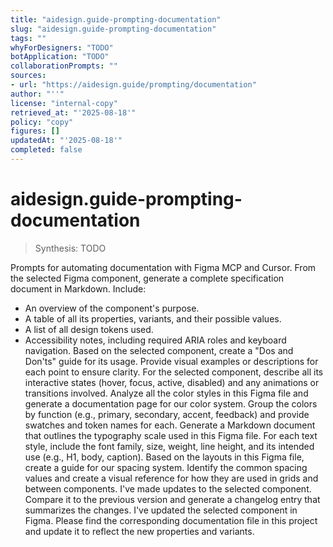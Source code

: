 ```yaml
---
title: "aidesign.guide-prompting-documentation"
slug: "aidesign.guide-prompting-documentation"
tags: ""
whyForDesigners: "TODO"
botApplication: "TODO"
collaborationPrompts: ""
sources:
- url: "https://aidesign.guide/prompting/documentation"
author: "''"
license: "internal-copy"
retrieved_at: "'2025-08-18'"
policy: "copy"
figures: []
updatedAt: "'2025-08-18'"
completed: false
---
```


# aidesign.guide-prompting-documentation

> Synthesis: TODO

Prompts for automating documentation with Figma MCP and Cursor.
From the selected Figma component, generate a complete specification document in Markdown. Include:
- An overview of the component's purpose.
- A table of all its properties, variants, and their possible values.
- A list of all design tokens used.
- Accessibility notes, including required ARIA roles and keyboard navigation.
Based on the selected component, create a "Dos and Don'ts" guide for its usage. Provide visual examples or descriptions for each point to ensure clarity.
For the selected component, describe all its interactive states (hover, focus, active, disabled) and any animations or transitions involved.
Analyze all the color styles in this Figma file and generate a documentation page for our color system. Group the colors by function (e.g., primary, secondary, accent, feedback) and provide swatches and token names for each.
Generate a Markdown document that outlines the typography scale used in this Figma file. For each text style, include the font family, size, weight, line height, and its intended use (e.g., H1, body, caption).
Based on the layouts in this Figma file, create a guide for our spacing system. Identify the common spacing values and create a visual reference for how they are used in grids and between components.
I've made updates to the selected component. Compare it to the previous version and generate a changelog entry that summarizes the changes.
I've updated the selected component in Figma. Please find the corresponding documentation file in this project and update it to reflect the new properties and variants.


